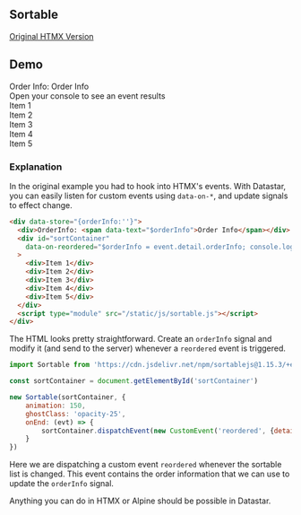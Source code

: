 ## Sortable

[Original HTMX Version](https://htmx.org/examples/sortable/)

## Demo

<div class="flex flex-col gap-8" data-store="{orderInfo:''}">
  <div class="text-lg">Order Info: <span class="font-bold" data-text="$orderInfo">Order Info</span></div>
  <div>Open your console to see an event results</div>
  <div id="sortContainer" data-on-orderinfo="$orderInfo = event.detail.orderInfo; console.log(`You could send this to the server! ${$orderInfo}`)" class="flex flex-col gap-4">
    <div class="bg-primary text-primary-content p-4 rounded-box">Item 1</div>
    <div class="bg-primary text-primary-content p-4 rounded-box">Item 2</div>
    <div class="bg-primary text-primary-content p-4 rounded-box">Item 3</div>
    <div class="bg-primary text-primary-content p-4 rounded-box">Item 4</div>
    <div class="bg-primary text-primary-content p-4 rounded-box">Item 5</div>
  </div>
  <script type="module" src="/static/js/sortable.js"></script>
</div>

### Explanation

In the original example you had to hook into HTMX's events.  With Datastar, you can easily listen for custom events using `data-on-*`, and update signals to effect change.

```html
<div data-store="{orderInfo:''}">
  <div>OrderInfo: <span data-text="$orderInfo">Order Info</span></div>
  <div id="sortContainer"
    data-on-reordered="$orderInfo = event.detail.orderInfo; console.log(`You could send this to the server! ${$orderInfo}`)"
  >
    <div>Item 1</div>
    <div>Item 2</div>
    <div>Item 3</div>
    <div>Item 4</div>
    <div>Item 5</div>
  </div>
  <script type="module" src="/static/js/sortable.js"></script>
</div>
```

The HTML looks pretty straightforward.  Create an `orderInfo` signal and modify it (and send to the server) whenever a `reordered` event is triggered.

```js
import Sortable from 'https://cdn.jsdelivr.net/npm/sortablejs@1.15.3/+esm'

const sortContainer = document.getElementById('sortContainer')

new Sortable(sortContainer, {
    animation: 150,
    ghostClass: 'opacity-25',
    onEnd: (evt) => {
        sortContainer.dispatchEvent(new CustomEvent('reordered', {detail: {orderInfo: `Moved from ${evt.oldIndex} to ${evt.newIndex}`}}));
    }
})
```

Here we are dispatching a custom event `reordered` whenever the sortable list is changed.  This event contains the order information that we can use to update the `orderInfo` signal.

Anything you can do in HTMX or Alpine should be possible in Datastar.

